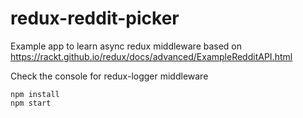 # redux-reddit-picker

Example app to learn async redux middleware based on https://rackt.github.io/redux/docs/advanced/ExampleRedditAPI.html

Check the console for redux-logger middleware

```
npm install
npm start
```